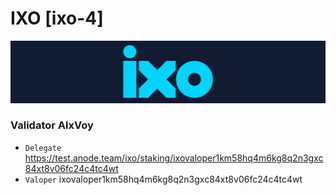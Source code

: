 # IXO [ixo-4]
![IXO Guide](https://github.com/Voynitskiy/Voynitskiy/blob/main/mainnet/IXO/IXO.png)
### Validator AlxVoy
* `Delegate` https://test.anode.team/ixo/staking/ixovaloper1km58hq4m6kg8q2n3gxc84xt8v06fc24c4tc4wt
* `Valoper` ixovaloper1km58hq4m6kg8q2n3gxc84xt8v06fc24c4tc4wt
